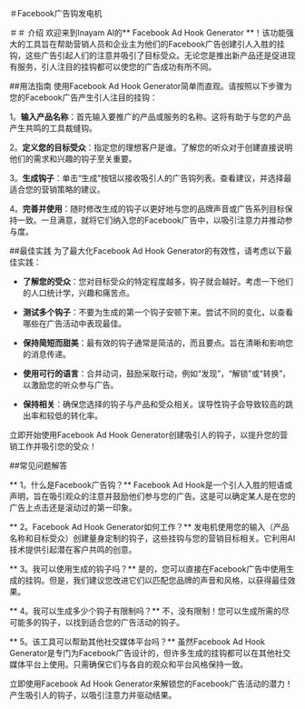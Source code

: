 ＃Facebook广告钩发电机

＃＃ 介绍
欢迎来到Inayam AI的** Facebook Ad Hook Generator **！该功能强大的工具旨在帮助营销人员和企业主为他们的Facebook广告创建引人入胜的挂钩，这些广告引起人们的注意并吸引了目标受众。无论您是推出新产品还是促进现有服务，引人注目的挂钩都可以使您的广告成功有所不同。

##用法指南
使用Facebook Ad Hook Generator简单而直观。请按照以下步骤为您的Facebook广告产生引人注目的挂钩：

1。**输入产品名称**：首先输入要推广的产品或服务的名称。这将有助于与您的产品产生共鸣的工具裁缝钩。

2。**定义您的目标受众**：指定您的理想客户是谁。了解您的听众对于创建直接说明他们的需求和兴趣的钩子至关重要。

3。**生成钩子**：单击“生成”按钮以接收吸引人的广告钩列表。查看建议，并选择最适合您的营销策略的建议。

4。**完善并使用**：随时修改生成的钩子以更好地与您的品牌声音或广告系列目标保持一致。一旦满意，就将它们纳入您的Facebook广告中，以吸引注意力并推动参与度。

##最佳实践
为了最大化Facebook Ad Hook Generator的有效性，请考虑以下最佳实践：

-  **了解您的受众**：您对目标受众的特定程度越多，钩子就会越好。考虑一下他们的人口统计学，兴趣和痛苦点。

-  **测试多个钩子**：不要为生成的第一个钩子安顿下来。尝试不同的变化，以查看哪些在广告活动中表现最佳。

-  **保持简短而甜美**：最有效的钩子通常是简洁的，而且要点。旨在清晰和影响您的消息传递。

-  **使用可行的语言**：合并动词，鼓励采取行动，例如“发现”，“解锁”或“转换”，以激励您的听众参与广告。

-  **保持相关**：确保您选择的钩子与产品和受众相关。误导性钩子会导致较高的跳出率和较低的转化率。

立即开始使用Facebook Ad Hook Generator创建吸引人的钩子，以提升您的营销工作并吸引您的受众！

##常见问题解答

** 1。什么是Facebook广告钩？**
Facebook Ad Hook是一个引人入胜的短语或声明，旨在吸引观众的注意并鼓励他们参与您的广告。这是可以确定某人是在您的广告上点击还是滚动过的第一印象。

** 2。Facebook Ad Hook Generator如何工作？**
发电机使用您的输入（产品名称和目标受众）创建量身定制的钩子，这些挂钩与您的营销目标相关。它利用AI技术提供引起潜在客户共鸣的创意。

** 3。我可以使用生成的钩子吗？**
是的，您可以直接在Facebook广告中使用生成的挂钩。但是，我们建议您改进它们以匹配您品牌的声音和风格，以获得最佳效果。

** 4。我可以生成多少个钩子有限制吗？**
不，没有限制！您可以生成所需的尽可能多的钩子，以找到适合您的广告活动的钩子。

** 5。该工具可以帮助其他社交媒体平台吗？**
虽然Facebook Ad Hook Generator是专门为Facebook广告设计的，但许多生成的挂钩都可以在其他社交媒体平台上使用。只需确保它们与各自的观众和平台风格保持一致。

立即使用Facebook Ad Hook Generator来解锁您的Facebook广告活动的潜力！产生吸引人的钩子，以吸引注意力并驱动结果。